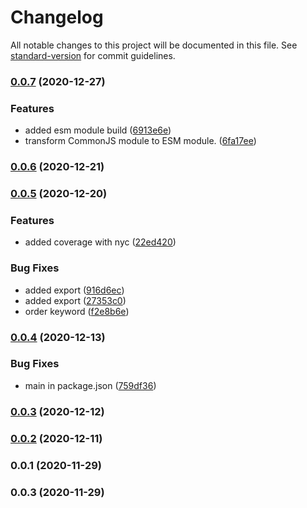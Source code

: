 # Changelog

All notable changes to this project will be documented in this file. See [standard-version](https://github.com/conventional-changelog/standard-version) for commit guidelines.

### [0.0.7](https://github.com/jlguenego/asn.1/compare/v0.0.6...v0.0.7) (2020-12-27)


### Features

* added esm module build ([6913e6e](https://github.com/jlguenego/asn.1/commit/6913e6e2d1d50b87d944a1834b874f744f20f569))
* transform CommonJS module to ESM module. ([6fa17ee](https://github.com/jlguenego/asn.1/commit/6fa17ee94f0a2f079f3fbb3cedbae798629a0433))

### [0.0.6](https://github.com/jlguenego/asn.1/compare/v0.0.5...v0.0.6) (2020-12-21)

### [0.0.5](https://github.com/jlguenego/asn.1/compare/v0.0.4...v0.0.5) (2020-12-20)


### Features

* added coverage with nyc ([22ed420](https://github.com/jlguenego/asn.1/commit/22ed42059067b4b2edda911b348b145393fc3140))


### Bug Fixes

* added export ([916d6ec](https://github.com/jlguenego/asn.1/commit/916d6ec476bece14af4403048ac21b4ed11e73a4))
* added export ([27353c0](https://github.com/jlguenego/asn.1/commit/27353c05d69e31a4e70b03e069fac0030bf1d148))
* order keyword ([f2e8b6e](https://github.com/jlguenego/asn.1/commit/f2e8b6e6cada58d51a882fad4e5d5b3cfb7d7b60))

### [0.0.4](https://github.com/jlguenego/asn.1/compare/v0.0.3...v0.0.4) (2020-12-13)


### Bug Fixes

* main in package.json ([759df36](https://github.com/jlguenego/asn.1/commit/759df369fd286a5e138771f8e40cc19763b2d14d))

### [0.0.3](https://github.com/jlguenego/asn.1/compare/v0.0.2...v0.0.3) (2020-12-12)

### [0.0.2](https://github.com/jlguenego/asn.1/compare/v0.0.1...v0.0.2) (2020-12-11)

### 0.0.1 (2020-11-29)

### 0.0.3 (2020-11-29)
